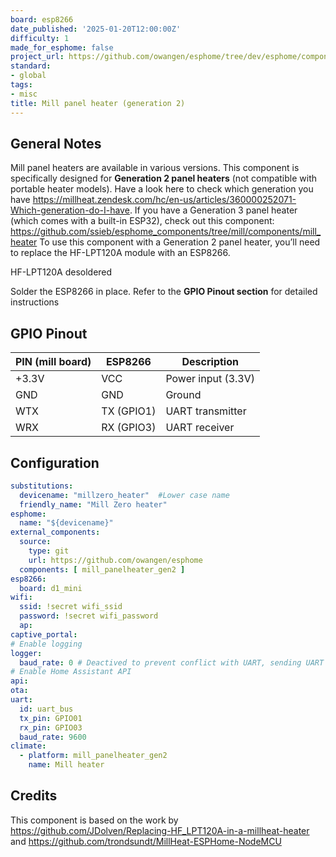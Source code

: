 ```yaml
---
board: esp8266
date_published: '2025-01-20T12:00:00Z'
difficulty: 1
made_for_esphome: false
project_url: https://github.com/owangen/esphome/tree/dev/esphome/components/mill_panelheater_gen2
standard:
- global
tags:
- misc
title: Mill panel heater (generation 2)
---
```


## General Notes

Mill panel heaters are available in various versions. This component is specifically designed for **Generation 2 panel heaters** (not compatible with portable heater models). Have a look here to check which generation you have https://millheat.zendesk.com/hc/en-us/articles/360000252071-Which-generation-do-I-have.
If you have a Generation 3 panel heater (which comes with a built-in ESP32), check out this component: https://github.com/ssieb/esphome_components/tree/mill/components/mill_heater
To use this component with a Generation 2 panel heater, you’ll need to replace the HF-LPT120A module with an ESP8266.

HF-LPT120A desoldered

Solder the ESP8266 in place.
Refer to the **GPIO Pinout section** for detailed instructions

## GPIO Pinout

| PIN (mill board) | ESP8266    | Description              |
|------------------|------------|--------------------------|
| +3.3V            | VCC        | Power input (3.3V)       |
| GND              | GND        | Ground                   |
| WTX              | TX (GPIO1) | UART transmitter         |
| WRX              | RX (GPIO3) | UART receiver            |

## Configuration

```yaml
substitutions:
  devicename: "millzero_heater"  #Lower case name
  friendly_name: "Mill Zero heater"
esphome:
  name: "${devicename}"
external_components:
  source:
    type: git
    url: https://github.com/owangen/esphome
  components: [ mill_panelheater_gen2 ]
esp8266:
  board: d1_mini
wifi:
  ssid: !secret wifi_ssid
  password: !secret wifi_password
  ap:
captive_portal:
# Enable logging
logger:
  baud_rate: 0 # Deactived to prevent conflict with UART, sending UART to mill controller does not work if enabled
# Enable Home Assistant API
api:
ota:
uart:
  id: uart_bus
  tx_pin: GPIO01
  rx_pin: GPIO03
  baud_rate: 9600
climate:
  - platform: mill_panelheater_gen2
    name: Mill heater
```

## Credits

This component is based on the work by https://github.com/JDolven/Replacing-HF_LPT120A-in-a-millheat-heater and https://github.com/trondsundt/MillHeat-ESPHome-NodeMCU
